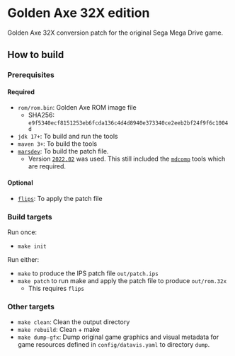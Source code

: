 # Golden Axe 32X edition

Golden Axe 32X conversion patch for the original Sega Mega Drive game.

## How to build
### Prerequisites
#### Required
- `rom/rom.bin`: Golden Axe ROM image file 
  - SHA256: `e9f5340ecf8151253eb6fcda136c4d4d8940e373340ce2eeb2bf24f9f6c1004d`
- `jdk 17+`: To build and run the tools
- `maven 3+`: To build the tools
- [`marsdev`](https://github.com/andwn/marsdev): To build the patch file. 
  - Version [`2022.02`](https://github.com/andwn/marsdev/releases/tag/2022.02) was used. This still included the [`mdcomp`](https://github.com/flamewing/mdcomp) tools which are required.

#### Optional
- [`flips`](https://github.com/Alcaro/Flips): To apply the patch file

### Build targets
Run once:
- `make init`

Run either:
- `make` to produce the IPS patch file `out/patch.ips`
- `make patch` to run make and apply the patch file to produce `out/rom.32x`
    - This requires `flips`

### Other targets
- `make clean`: Clean the output directory
- `make rebuild`: Clean + make
- `make dump-gfx`: Dump original game graphics and visual metadata for game resources defined in `config/datavis.yaml` to directory `dump`.
